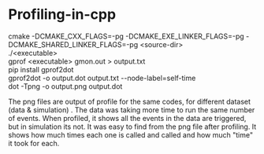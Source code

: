 # Profiling-in-cpp  
cmake -DCMAKE_CXX_FLAGS=-pg -DCMAKE_EXE_LINKER_FLAGS=-pg -DCMAKE_SHARED_LINKER_FLAGS=-pg &lt;source-dir&gt;   
./&lt;executable&gt;    
gprof &lt;executable&gt; gmon.out &gt; output.txt    
pip install gprof2dot    
gprof2dot -o output.dot output.txt --node-label=self-time    
dot -Tpng -o output.png output.dot   


The png files are output of profile  for the same codes, for different dataset (data & simulation) . The data was taking more time to run the same number of events. When profiled, it shows all the events in the data are triggered, but in simulation its not. It was easy to find from the png file after profiling. It shows how much times each one is called and called and how much "time"  it took for each.
